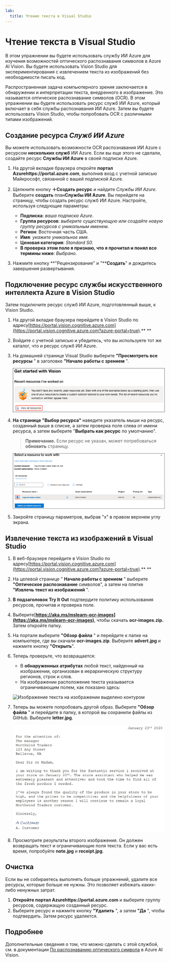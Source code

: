 ```yaml
---
lab:
  title: Чтение текста в Visual Studio
---
```


# Чтение текста в Visual Studio

В этом упражнении вы будете использовать службу ИИ Azure для изучения возможностей оптического распознавания символов в Azure AI Vision. Вы будете использовать Vision Studio для экспериментирования с извлечением текста из изображений без необходимости писать код.

Распространенная задача компьютерного зрения заключается в обнаружении и интерпретации текста, внедренного в изображение. Это называется оптическое распознавание символов (OCR). В этом упражнении вы будете использовать ресурс служб ИИ Azure, который включает в себя службы распознавания ИИ Azure. Затем вы будете использовать Vision Studio, чтобы попробовать OCR с различными типами изображений.

## Создание ресурса *Служб ИИ Azure*

Вы можете использовать возможности OCR распознавания ИИ Azure с ресурсом **нескольких служб** ИИ Azure. Если вы еще этого не сделали, создайте ресурс **Службы ИИ Azure** в своей подписке Azure.

1. На другой вкладке браузера откройте **портал Azurehttps://portal.azure.com**[](https://portal.azure.com?azure-portal=true), выполнив вход с учетной записью Майкрософт, связанной с вашей подпиской Azure.

1. Щелкните кнопку **＋Создать ресурс** и найдите *Службы ИИ Azure*. Выберите **создать** план**Службы ИИ Azure**. Вы перейдете на страницу, чтобы создать ресурс служб ИИ Azure. Настройте, используя следующие параметры:
    - **Подписка**: *ваша подписка Azure*.
    - **Группа ресурсов**: *выберите существующую или создайте новую группу ресурсов с уникальным именем*.
    - **Регион**: Восточная часть США.
    - **Имя**: *укажите уникальное имя*.
    - **Ценовая категория**: *Standard S0.*
    - **В проверка этом поле я признаю, что я прочитал и понял все термины ниже**: *Выбрано*.

1. Нажмите кнопку **"Рецензирование" и "****Создать**" и дождитесь завершения развертывания.

## Подключение ресурс службы искусственного интеллекта Azure в Vision Studio

Затем подключите ресурс служб ИИ Azure, подготовленный выше, к Vision Studio.

1. На другой вкладке браузера перейдите в Vision Studio по адресу[https://portal.vision.cognitive.azure.com](https://portal.vision.cognitive.azure.com?azure-portal=true).** **

1. Войдите с учетной записью и убедитесь, что вы используете тот же каталог, что и ресурс служб ИИ Azure.

1. На домашней странице Visual Studio выберите **"Просмотреть все ресурсы** " в заголовке **"Начало работы с зрением** ".

    ![Ссылка на просмотр всех ресурсов выделена в разделе "Начало работы с Зрением" в Visual Studio.](./media/analyze-images-vision/vision-resources.png)

1. **На странице "Выбор ресурса"** наведите указатель мыши на ресурс, созданный выше в списке, а затем проверка поле слева от имени ресурса, а затем выберите "**Выбрать как ресурс** по умолчанию".

    > **Примечание.** Если ресурс не указан, может потребоваться **обновить** страницу.

    ![Ресурс Select to work dialog отображается с выделенным ресурсом cog-ms-learn-vision-SUFFIX Cognitive Services и проверка. Выделена кнопка "Выбрать как ресурс по умолчанию".](./media/analyze-images-vision/default-resource.png)

1. Закройте страницу параметров, выбрав "x" в правом верхнем углу экрана.

## Извлечение текста из изображений в Visual Studio
    
1. В веб-браузере перейдите в Vision Studio по адресу[https://portal.vision.cognitive.azure.com](https://portal.vision.cognitive.azure.com?azure-portal=true).** **

1. На целевой странице " **Начало работы с зрением** " выберите **"Оптическое распознавание** символов", а затем на плитке **"Извлечь текст из изображений** ".

1. **В подзаголовок Try It Out** подтвердите политику использования ресурсов, прочитав и проверка поле.  

1. Выберите[**https://aka.ms/mslearn-ocr-images](https://aka.ms/mslearn-ocr-images)**, чтобы скачать **ocr-images.zip.** Затем откройте папку.

1. На портале выберите **"Обзор файла** " и перейдите к папке на компьютере, где вы скачали **ocr-images.zip**. Выберите **advert.jpg** и нажмите кнопку **"Открыть**".

1. Теперь проверьте, что возвращается:
    - В **обнаруженных атрибутах** любой текст, найденный на изображении, организован в иерархическую структуру регионов, строк и слов.
    - На изображении расположение текста указывается ограничивающим полем, как показано здесь:

    ![Изображение текста на изображении выделено контуром](media/read-text-computer-vision/text-bounding-boxes.png)

1. Теперь вы можете попробовать другой образ. Выберите **"Обзор файла** " и перейдите в папку, в которой вы сохранили файлы из GitHub. Выберите **letter.jpg**.

    ![Изображение печатного письма.](media/read-text-computer-vision/letter.jpg)

1. Просмотрите результаты второго изображения. Он должен возвращать текст и ограничивающие поля текста. Если у вас есть время, попробуйте **note.jpg** и **receipt.jpg**.

## Очистка

Если вы не собираетесь выполнять больше упражнений, удалите все ресурсы, которые больше не нужны. Это позволяет избежать каких-либо ненужных затрат.

1. **Откройте портал Azurehttps://portal.azure.com** [](https://portal.azure.com?azure-portal=true) и выберите группу ресурсов, содержащую созданный ресурс.
1. Выберите ресурс и нажмите кнопку **"Удалить** ", а затем **"Да** ", чтобы подтвердить. Затем ресурс удаляется.

## Подробнее

Дополнительные сведения о том, что можно сделать с этой службой, см. в документации [По распознаванию оптического символа](https://learn.microsoft.com/azure/ai-services/computer-vision/overview-ocr) в Azure AI Vision.
